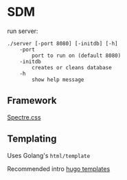 # SDM

run server:

```
./server [-port 8080] [-initdb] [-h]
    -port
        port to run on (default 8080)
    -initdb
        creates or cleans database
    -h
        show help message
```

## Framework
[Spectre.css](https://picturepan2.github.io/spectre/)

## Templating
Uses Golang's `html/template`

Recommended intro [hugo templates](https://gohugo.io/templates/introduction/)


